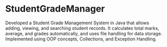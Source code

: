 # StudentGradeManager
Developed a Student Grade Management System in Java that allows adding, viewing, and searching student records. It calculates total marks, average, and grades automatically, and uses file handling for data storage. Implemented using OOP concepts, Collections, and Exception Handling.
